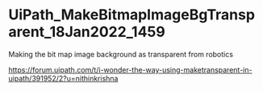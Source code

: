 # UiPath_MakeBitmapImageBgTransparent_18Jan2022_1459
Making the bit map image background as transparent from robotics

https://forum.uipath.com/t/i-wonder-the-way-using-maketransparent-in-uipath/391952/2?u=nithinkrishna
